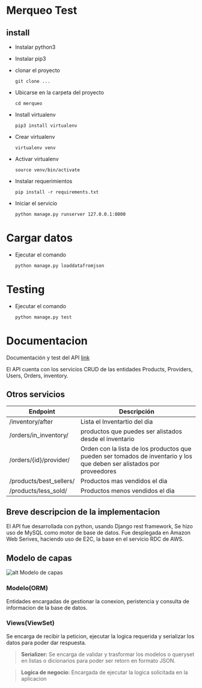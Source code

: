 # Merqueo Test


## install
- Instalar python3
- Instalar pip3
- clonar el proyecto

  ``
    git clone ...
  ``
- Ubicarse en la carpeta del proyecto

    ``
      cd merqueo
    ``
- Install virtualenv

    ``
      pip3 install virtualenv
    ``

- Crear virtualenv

     ``
      virtualenv venv
     ``
 - Activar virtualenv
 
     ``
      source venv/bin/activate
     ``
 - Instalar requerimientos
 
     ``
      pip install -r requirements.txt
     ``
 - Iniciar el servicio
 
     ``
      python manage.py runserver 127.0.0.1:8000
     ``

# Cargar datos
- Ejecutar el comando

    ``
      python manage.py loaddatafromjson
    ``

# Testing
- Ejecutar el comando

    ``
      python manage.py test
    ``
# Documentacion

Documentación y test del API [link](http://ec2-18-224-229-157.us-east-2.compute.amazonaws.com:8000/)

El API cuenta con los servicios CRUD de las entidades Products, Providers, Users, Orders, inventory.
## Otros servicios
| Endpoint                 | Descripción |
| ------------------------ | ----------- |
| /inventory/after         | Lista el Inventartio del dia | 
| /orders/in_inventory/    | productos que puedes ser alistados desde el inventario |
| /orders/{id}/provider/   | Orden con la lista de los productos que pueden ser tomados de inventario y los que deben ser alistados por proveedores |
| /products/best_sellers/  | Productos mas vendidos el dia  |
| /products/less_sold/     | Productos menos vendidos el dia |

## Breve descripcion de la implementacion
El API fue desarrollada con python, usando Django rest framework, Se hizo uso de MySQL como motor de base de datos.
Fue desplegada en Amazon Web Serives, haciendo uso de E2C, la base en el servicio RDC de AWS.
 
## Modelo de capas
![alt Modelo de capas](https://firebasestorage.googleapis.com/v0/b/spartan-concord-243720.appspot.com/o/layerModel.png?alt=media&token=a29d453f-87db-4334-aeee-fffa6c2fb1f8)
### Modelo(ORM)
 Entidades encargadas de gestionar la conexion, peristencia y consulta de informacion de la base de datos.
### Views(ViewSet)
Se encarga de recibir la peticion, ejecutar la logica requerida y serializar los datos para poder dar respuesta.

> **Serializer:**
Se encarga de validar y trasformar los modelos o queryset en listas o dicionarios para poder ser retorn en formato JSON.

>**Logica de negocio:**
Encargada de ejecutar la logica solicitada  en la aplicacion
